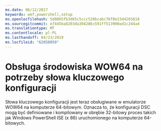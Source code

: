 ```yaml
---
ms.date: 06/12/2017
keywords: wmf,powershell,setup
ms.openlocfilehash: 5d0065fb3d65c5ccc520bcabc76f0e23d4265818
ms.sourcegitcommit: e7445ba8203da304286c591ff513900ad1c244a4
ms.translationtype: MT
ms.contentlocale: pl-PL
ms.lasthandoff: 04/23/2019
ms.locfileid: "62058050"
---
```

# <a name="wow64-support-for-configuration-keyword"></a>Obsługa środowiska WOW64 na potrzeby słowa kluczowego konfiguracji

Słowa kluczowego konfiguracji jest teraz obsługiwane w emulatorze WOW64 na komputerze 64-bitowym. Oznacza to, że konfiguracji DSC mogą być definiowane i kompilowany w obrębie 32-bitowy proces takich jak Windows PowerShell ISE (x 86) uruchomionego na komputerze 64-bitowych.
